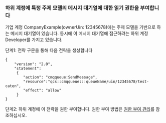 ### 하위 계정에 특정 주제 모델의 메시지 대기열에 대한 읽기 권한을 부여합니다

기업 계정 CompanyExample(ownerUin: 12345678)에는 주제 모델을 기반으로 하는 메시지 대기열이 있습니다. 동시에 이 메시지 대기열에 접근하려는 하위 계정 Developer를 가지고 있습니다.

단계1: 전략 구문을 통해 다음 전략을 생성합니다
```
{
    "version": "2.0",
    "statement":   
     {
        "action": "cmqqueue:SendMessage",
        "resource":"qcs::cmqqueue:::queueName/uin/12345678/test-caten",
        "effect": "allow"
     } 
}
```

단계2: 하위 계정에 이 전략을 권한 부여합니다. 권한 부여 방법은 [권한 부여 관리](https://intl.cloud.tencent.com/document/product/598/10602)를 참조하십시오.


